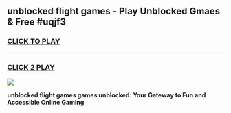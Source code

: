 
## unblocked flight games - Play Unblocked Gmaes & Free #uqjf3
<h3>
<a href="https://news.freeplayer.one?title=unblocked_flight_games&ref=24F">CLICK TO PLAY</a></h3>
<hr>

<h3>
<a href="https://news.freeplayer.one?title=unblocked_flight_games&ref=24F">CLICK 2 PLAY</a>
  
</h3>

<a href="https://news.freeplayer.one?title=unblocked_flight_games&ref=24F/"><img src="https://clearcache.store/games.png"></a>


**unblocked flight games games unblocked: Your Gateway to Fun and Accessible Online Gaming**

